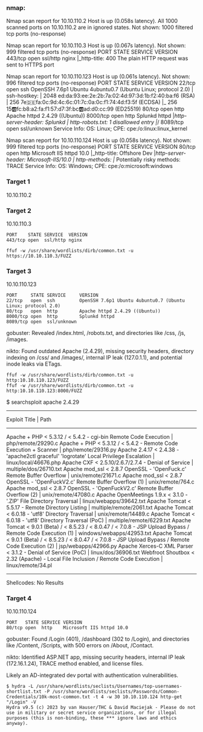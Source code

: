 ### nmap:
Nmap scan report for 10.10.110.2
Host is up (0.058s latency).
All 1000 scanned ports on 10.10.110.2 are in ignored states.
Not shown: 1000 filtered tcp ports (no-response)

Nmap scan report for 10.10.110.3
Host is up (0.067s latency).
Not shown: 999 filtered tcp ports (no-response)
PORT    STATE SERVICE  VERSION
443/tcp open  ssl/http nginx
|_http-title: 400 The plain HTTP request was sent to HTTPS port

Nmap scan report for 10.10.110.123
Host is up (0.061s latency).
Not shown: 996 filtered tcp ports (no-response)
PORT     STATE SERVICE     VERSION
22/tcp   open  ssh         OpenSSH 7.6p1 Ubuntu 4ubuntu0.7 (Ubuntu Linux; protocol 2.0)
| ssh-hostkey: 
|   2048 ed:da:93:ee:2e:2b:7a:02:4d:97:3d:1b:f2:40:ba:f6 (RSA)
|   256 7e:de:fa:0c:9d:4c:6c:01:7c:0a:0c:f1:74:4d:f3:5f (ECDSA)
|_  256 15:ab:fc:b8:a2:fa:f1:57:d7:3f:bc:ab:ad:d0:cc:99 (ED25519)
80/tcp   open  http        Apache httpd 2.4.29 ((Ubuntu))
8000/tcp open  http        Splunkd httpd
|_http-server-header: Splunkd
| http-robots.txt: 1 disallowed entry 
|_/
8089/tcp open  ssl/unknown
Service Info: OS: Linux; CPE: cpe:/o:linux:linux_kernel

Nmap scan report for 10.10.110.124
Host is up (0.058s latency).
Not shown: 999 filtered tcp ports (no-response)
PORT   STATE SERVICE VERSION
80/tcp open  http    Microsoft IIS httpd 10.0
|_http-title: Offshore Dev
|_http-server-header: Microsoft-IIS/10.0
| http-methods: 
|_  Potentially risky methods: TRACE
Service Info: OS: Windows; CPE: cpe:/o:microsoft:windows

### Target 1
10.10.110.2


### Target 2
10.10.110.3

```
PORT    STATE SERVICE  VERSION
443/tcp open  ssl/http nginx

ffuf -w /usr/share/wordlists/dirb/common.txt -u https://10.10.110.3/FUZZ
```


### Target 3
10.10.110.123
```
PORT     STATE SERVICE     VERSION
22/tcp   open  ssh         OpenSSH 7.6p1 Ubuntu 4ubuntu0.7 (Ubuntu Linux; protocol 2.0)
80/tcp   open  http        Apache httpd 2.4.29 ((Ubuntu))
8000/tcp open  http        Splunkd httpd
8089/tcp open  ssl/unknown
```

gobuster: Revealed /index.html, /robots.txt, and directories like /css, /js, /images.

nikto: Found outdated Apache (2.4.29), missing security headers, directory indexing on /css/ and /images/, internal IP leak (127.0.1.1), and potential inode leaks via ETags.

```
ffuf -w /usr/share/wordlists/dirb/common.txt -u http:10.10.110.123/FUZZ
ffuf -w /usr/share/wordlists/dirb/common.txt -u http:10.10.110.123:8000/FUZZ
```

$ searchsploit apache 2.4.29
-------------------------------------------------------------------------------------------------------------- ---------------------------------
 Exploit Title                                                                                                |  Path
-------------------------------------------------------------------------------------------------------------- ---------------------------------
Apache + PHP < 5.3.12 / < 5.4.2 - cgi-bin Remote Code Execution                                               | php/remote/29290.c
Apache + PHP < 5.3.12 / < 5.4.2 - Remote Code Execution + Scanner                                             | php/remote/29316.py
Apache 2.4.17 < 2.4.38 - 'apache2ctl graceful' 'logrotate' Local Privilege Escalation                         | linux/local/46676.php
Apache CXF < 2.5.10/2.6.7/2.7.4 - Denial of Service                                                           | multiple/dos/26710.txt
Apache mod_ssl < 2.8.7 OpenSSL - 'OpenFuck.c' Remote Buffer Overflow                                          | unix/remote/21671.c
Apache mod_ssl < 2.8.7 OpenSSL - 'OpenFuckV2.c' Remote Buffer Overflow (1)                                    | unix/remote/764.c
Apache mod_ssl < 2.8.7 OpenSSL - 'OpenFuckV2.c' Remote Buffer Overflow (2)                                    | unix/remote/47080.c
Apache OpenMeetings 1.9.x < 3.1.0 - '.ZIP' File Directory Traversal                                           | linux/webapps/39642.txt
Apache Tomcat < 5.5.17 - Remote Directory Listing                                                             | multiple/remote/2061.txt
Apache Tomcat < 6.0.18 - 'utf8' Directory Traversal                                                           | unix/remote/14489.c
Apache Tomcat < 6.0.18 - 'utf8' Directory Traversal (PoC)                                                     | multiple/remote/6229.txt
Apache Tomcat < 9.0.1 (Beta) / < 8.5.23 / < 8.0.47 / < 7.0.8 - JSP Upload Bypass / Remote Code Execution (1)  | windows/webapps/42953.txt
Apache Tomcat < 9.0.1 (Beta) / < 8.5.23 / < 8.0.47 / < 7.0.8 - JSP Upload Bypass / Remote Code Execution (2)  | jsp/webapps/42966.py
Apache Xerces-C XML Parser < 3.1.2 - Denial of Service (PoC)                                                  | linux/dos/36906.txt
Webfroot Shoutbox < 2.32 (Apache) - Local File Inclusion / Remote Code Execution                              | linux/remote/34.pl
-------------------------------------------------------------------------------------------------------------- ---------------------------------
Shellcodes: No Results


### Target 4
10.10.110.124

```
PORT   STATE SERVICE VERSION
80/tcp open  http    Microsoft IIS httpd 10.0
```

gobuster: Found /Login (401), /dashboard (302 to /Login), and directories like /Content, /Scripts, with 500 errors on /About, /Contact.   

nikto: Identified ASP.NET app, missing security headers, internal IP leak (172.16.1.24), TRACE method enabled, and license files.   

Likely an AD-integrated dev portal with authentication vulnerabilities.

```
$ hydra -L /usr/share/wordlists/seclists/Usernames/top-usernames-shortlist.txt -P /usr/share/wordlists/seclists/Passwords/Common-Credentials/10k-most-common.txt -t 4 -w 30 10.10.110.124 http-get "/Login" -V
Hydra v9.5 (c) 2023 by van Hauser/THC & David Maciejak - Please do not use in military or secret service organizations, or for illegal purposes (this is non-binding, these *** ignore laws and ethics anyway).
```

